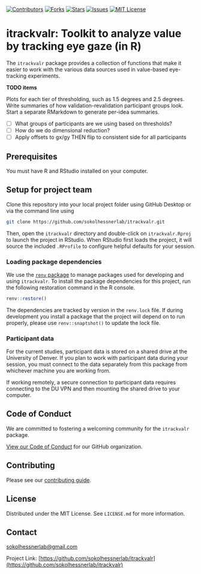 <!--
*** We're using markdown "reference style" links for readability.
*** Reference links are enclosed in brackets [ ] instead of parentheses ( ).
*** TODO: See the bottom of this document for the declaration of the reference variables
*** for contributors-url, forks-url, etc. Alternative option for links:
*** https://www.markdownguide.org/basic-syntax/#reference-style-links
-->
[![Contributors][contributors-shield]][contributors-url]
[![Forks][forks-shield]][forks-url]
[![Stars][stars-shield]][stars-url]
[![Issues][issues-shield]][issues-url]
[![MIT License][license-shield]][license-url]

# itrackvalr: Toolkit to analyze value by tracking eye gaze (in R)

The `itrackvalr` package provides a collection of functions that make it easier to work with the various data sources used in value-based eye-tracking experiments.

**TODO items**

Plots for each tier of thresholding, such as 1.5 degrees and 2.5 degrees. Write
summaries of how validation-revalidation participant groups look. Start a separate RMarkdown to generate per-idea summaries.

- [ ] What groups of participants are we using based on thresholds?
- [ ] How do we do dimensional reduction?
- [ ] Apply offsets to gx/gy THEN flip to consistent side for all participants

## Prerequisites

You must have R and RStudio installed on your computer.

## Setup for project team

Clone this repository into your local project folder using GitHub Desktop or via the command line using

```sh
git clone https://github.com/sokolhessnerlab/itrackvalr.git
```

Then, open the `itrackvalr` directory and double-click on `itrackvalr.Rproj` to launch the project in RStudio. When RStudio first loads the project, it will source the included `.RProfile` to configure helpful defaults for your session.

### Loading package dependencies

We use the [`renv` package](https://rstudio.github.io/renv/index.html) to manage packages used for developing and using `itrackvalr`. To install the package dependencies for this project, run the following restoration command in the R console.

```r
renv::restore()
```

The dependencies are tracked by version in the `renv.lock` file. If during development you install a package that the project will depend on to run properly, please use `renv::snaptshot()` to update the lock file.

### Participant data

For the current studies, participant data is stored on a shared drive at the University of Denver. If you plan to work with participant data during your session, you must connect to the data separately from this package from whichever machine you are working from.

If working remotely, a secure connection to participant data requires connecting to the DU VPN and then mounting the shared drive to your computer.

## Code of Conduct

We are committed to fostering a welcoming community for the `itrackvalr` package.

[View our Code of Conduct](https://github.com/sokolhessnerlab/.github/tree/main/CODE_OF_CONDUCT.md) for our GitHub organization.

<!-- TODO: CONTRIBUTING -->
## Contributing

Please see our [contributing guide](./.github/CONTRIBUTING.md).

<!-- LICENSE -->
## License

Distributed under the MIT License. See `LICENSE.md` for more information.

<!-- CONTACT -->
## Contact

sokolhessnerlab@gmail.com

Project Link: [https://github.com/sokolhessnerlab/itrackvalr](https://github.com/sokolhessnerlab/itrackvalr)

<!-- ACKNOWLEDGMENTS -->
<!-- ## Acknowledgments -->

<!-- MARKDOWN LINKS & IMAGES -->
<!-- https://www.markdownguide.org/basic-syntax/#reference-style-links -->
[contributors-shield]: https://img.shields.io/github/contributors/sokolhessnerlab/itrackvalr?style=for-the-badge
[contributors-url]: https://github.com/sokolhessnerlab/itrackvalr/graphs/contributors
[forks-shield]: https://img.shields.io/github/forks/sokolhessnerlab/itrackvalr?style=for-the-badge
[forks-url]: https://github.com/staryourlab/itrackvalr/network/members
[stars-shield]: https://img.shields.io/github/stars/sokolhessnerlab/itrackvalr?style=for-the-badge
[stars-url]: https://github.com/staryourlab/itrackvalr/stargazers
[issues-shield]: https://img.shields.io/github/issues/sokolhessnerlab/itrackvalr?style=for-the-badge
[issues-url]: https://github.com/staryourlab/itrackvalr/issues
[license-shield]: https://img.shields.io/github/license/sokolhessnerlab/itrackvalr?style=for-the-badge
[license-url]: https://github.com/sokolhessnerlab/itrackvalr/blob/main/LICENSE.md

